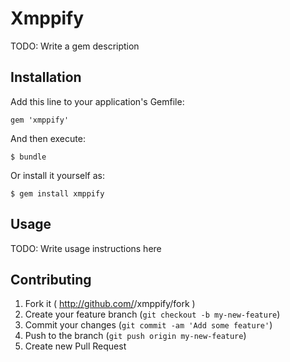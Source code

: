 # Xmppify

TODO: Write a gem description

## Installation

Add this line to your application's Gemfile:

    gem 'xmppify'

And then execute:

    $ bundle

Or install it yourself as:

    $ gem install xmppify

## Usage

TODO: Write usage instructions here

## Contributing

1. Fork it ( http://github.com/<my-github-username>/xmppify/fork )
2. Create your feature branch (`git checkout -b my-new-feature`)
3. Commit your changes (`git commit -am 'Add some feature'`)
4. Push to the branch (`git push origin my-new-feature`)
5. Create new Pull Request
